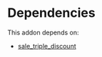 # Dependencies

This addon depends on:

- [sale_triple_discount](https://github.com/bringout/oca-workflow-process)
